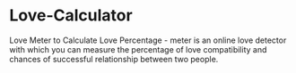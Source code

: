 # Love-Calculator
Love Meter to Calculate Love Percentage - meter is an online love detector with which you can measure the percentage of love compatibility and chances of successful relationship between two people.
